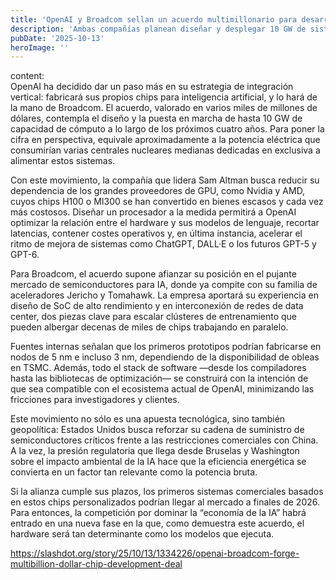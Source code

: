 ```yaml
---
title: 'OpenAI y Broadcom sellan un acuerdo multimillonario para desarrollar chips de IA'
description: 'Ambas compañías planean diseñar y desplegar 10 GW de sistemas de computación basados en chips personalizados durante los próximos cuatro años, con el objetivo de cubrir las enormes necesidades de cálculo de la startup.'
pubDate: '2025-10-13'
heroImage: ''
---
```


content:  
OpenAI ha decidido dar un paso más en su estrategia de integración vertical: fabricará sus propios chips para inteligencia artificial, y lo hará de la mano de Broadcom. El acuerdo, valorado en varios miles de millones de dólares, contempla el diseño y la puesta en marcha de hasta 10 GW de capacidad de cómputo a lo largo de los próximos cuatro años. Para poner la cifra en perspectiva, equivale aproximadamente a la potencia eléctrica que consumirían varias centrales nucleares medianas dedicadas en exclusiva a alimentar estos sistemas.

Con este movimiento, la compañía que lidera Sam Altman busca reducir su dependencia de los grandes proveedores de GPU, como Nvidia y AMD, cuyos chips H100 o MI300 se han convertido en bienes escasos y cada vez más costosos. Diseñar un procesador a la medida permitirá a OpenAI optimizar la relación entre el hardware y sus modelos de lenguaje, recortar latencias, contener costes operativos y, en última instancia, acelerar el ritmo de mejora de sistemas como ChatGPT, DALL·E o los futuros GPT-5 y GPT-6.

Para Broadcom, el acuerdo supone afianzar su posición en el pujante mercado de semiconductores para IA, donde ya compite con su familia de aceleradores Jericho y Tomahawk. La empresa aportará su experiencia en diseño de SoC de alto rendimiento y en interconexión de redes de data center, dos piezas clave para escalar clústeres de entrenamiento que pueden albergar decenas de miles de chips trabajando en paralelo.

Fuentes internas señalan que los primeros prototipos podrían fabricarse en nodos de 5 nm e incluso 3 nm, dependiendo de la disponibilidad de obleas en TSMC. Además, todo el stack de software —desde los compiladores hasta las bibliotecas de optimización— se construirá con la intención de que sea compatible con el ecosistema actual de OpenAI, minimizando las fricciones para investigadores y clientes.

Este movimiento no sólo es una apuesta tecnológica, sino también geopolítica: Estados Unidos busca reforzar su cadena de suministro de semiconductores críticos frente a las restricciones comerciales con China. A la vez, la presión regulatoria que llega desde Bruselas y Washington sobre el impacto ambiental de la IA hace que la eficiencia energética se convierta en un factor tan relevante como la potencia bruta.

Si la alianza cumple sus plazos, los primeros sistemas comerciales basados en estos chips personalizados podrían llegar al mercado a finales de 2026. Para entonces, la competición por dominar la “economía de la IA” habrá entrado en una nueva fase en la que, como demuestra este acuerdo, el hardware será tan determinante como los modelos que ejecuta.

https://slashdot.org/story/25/10/13/1334226/openai-broadcom-forge-multibillion-dollar-chip-development-deal